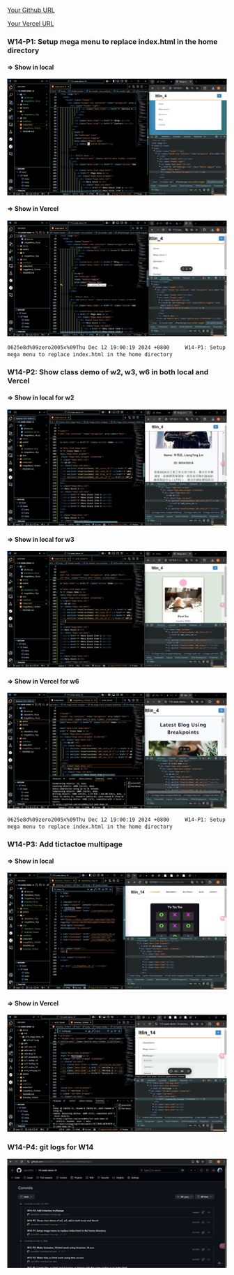 [Your Github URL](https://github.com/zero2005x/113-sweb-demo-14)

[Your Vercel URL](https://113-sweb-demo-14.vercel.app)

###    W14-P1: Setup mega menu to replace index.html in the home directory


#### => Show in local
![](./w14-p1-1.png)


#### => Show in Vercel
![](./w14-p1-2.png)

```
0625e8d%09zero2005x%09Thu Dec 12 19:00:19 2024 +0800     W14-P1: Setup mega menu to replace index.html in the home directory 
```


###    W14-P2: Show class demo of w2, w3, w6 in both local and Vercel
 
#### => Show in local for w2
 
![](./w14-p2-1.png)
 
#### => Show in local for w3
 
![](./w14-p2-2.png)
 
#### => Show in Vercel for w6
 
![](./w14-p2-3.png)
 
```
0625e8d%09zero2005x%09Thu Dec 12 19:00:19 2024 +0800     W14-P1: Setup mega menu to replace index.html in the home directory
```

###   W14-P3: Add tictactoe multipage

#### => Show in local


![](./w14-p3-1.png)


#### => Show in Vercel 

![](./w14-p3-2.png)

### W14-P4: git logs for W14

![](./w14-p4-1.png)
